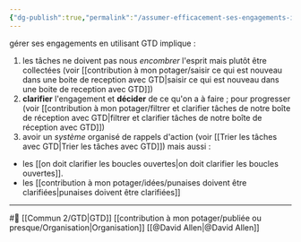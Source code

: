 ```yaml
---
{"dg-publish":true,"permalink":"/assumer-efficacement-ses-engagements-internes-avec-gtd/"}
---
```


gérer ses engagements en utilisant GTD implique :
1. les tâches ne doivent pas nous *encombrer* l'esprit mais plutôt être collectées (voir [[contribution à mon potager/saisir ce qui est nouveau dans une boite de reception avec GTD\|saisir ce qui est nouveau dans une boite de reception avec GTD]])
2. **clarifier** l'engagement et **décider** de ce qu'on a à faire ; pour progresser (voir [[contribution à mon potager/filtrer et clarifier tâches de notre boîte de réception avec GTD\|filtrer et clarifier tâches de notre boîte de réception avec GTD]])
3. avoir un *système* organisé de rappels d'action (voir [[Trier les tâches avec GTD\|Trier les tâches avec GTD]])
mais aussi : 
- les [[on doit clarifier les boucles ouvertes\|on doit clarifier les boucles ouvertes]].
- les [[contribution à mon potager/idées/punaises doivent être clarifiées\|punaises doivent être clarifiées]]

---
#🌱  [[Commun 2/GTD\|GTD]] [[contribution à mon potager/publiée ou presque/Organisation\|Organisation]] [[@David Allen\|@David Allen]]